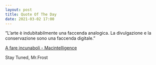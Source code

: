 ```yaml
---
layout: post
title: Quote Of The Day
date: 2021-03-02 17:00
---
```


“L’arte è indubitabilmente una faccenda analogica. La divulgazione e la conservazione sono una faccenda digitale.”

[A fare incunaboli - Macintelligence](https://macintelligence.org/posts/A-fare-incunaboli.html)

Stay Tuned, Mr.Frost 